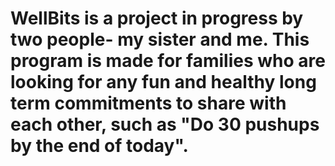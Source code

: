 # WellBits is a project in progress by two people- my sister and me. This program is made for families who are looking for any fun and healthy long term commitments to share with each other, such as "Do 30 pushups by the end of today".
